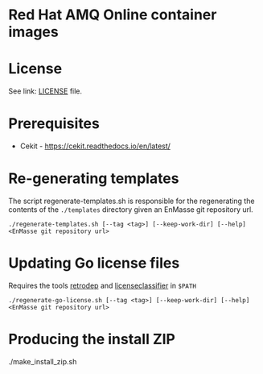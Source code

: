 # Red Hat AMQ Online container images

# License

See link: [LICENSE](LICENSE) file.

# Prerequisites

* Cekit - https://cekit.readthedocs.io/en/latest/

# Re-generating templates

The script regenerate-templates.sh is responsible for the regenerating the contents of the `./templates` directory given an
EnMasse git repository url.

    ./regenerate-templates.sh [--tag <tag>] [--keep-work-dir] [--help] <EnMasse git repository url> 

# Updating Go license files

Requires the tools [retrodep](https://github.com/release-engineering/retrodep) and
[licenseclassifier](https://github.com/google/licenseclassifier) in `$PATH`

    ./regenerate-go-license.sh [--tag <tag>] [--keep-work-dir] [--help] <EnMasse git repository url>

# Producing the install ZIP

./make_install_zip.sh <tag>

